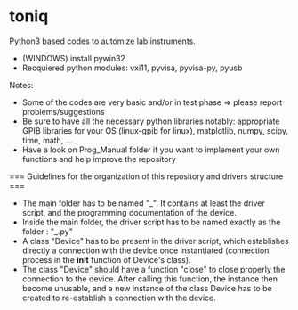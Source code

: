 # toniq
Python3 based codes to automize lab instruments.

- (WINDOWS) install pywin32
- Recquiered python modules: vxi11, pyvisa, pyvisa-py, pyusb

Notes:
- Some of the codes are very basic and/or in test phase => please report problems/suggestions
- Be sure to have all the necessary python libraries
    notably: appropriate GPIB libraries for your OS (linux-gpib for linux), matplotlib, numpy, scipy, time, math, ...
- Have a look on Prog_Manual folder if you want to implement your own functions and help improve the repository

=== Guidelines for the organization of this repository and drivers structure ===
- The main folder has to be named "<manufacturer>_<model>". It contains at least the driver script, and the programming documentation of the device.
- Inside the main folder, the driver script has to be named exactly as the folder : "<manufacturer>_<model>.py"
- A class "Device" has to be present in the driver script, which establishes directly a connection with the device once instantiated (connection process in the __init__ function of Device's class).
- The class "Device" should have a function "close" to close properly the connection to the device. After calling this function, the instance then become unusable, and a new instance of the class Device has to be created to re-establish a connection with the device.
    
